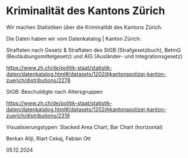 # Kriminalität des Kantons Zürich 


Wir machen Statistiken über die Kriminalität des Kantons Zürich.

Die Daten haben wir vom Datenkatalog | Kanton Zürich:

Straftaten nach Gesetz & Straftaten des StGB (Strafgesetzbuch), BetmG (Beutäubungsmittelgesetz) und AIG (Ausländer- und Integrationsgesetz)

https://www.zh.ch/de/politik-staat/statistik-daten/datenkatalog.html#/datasets/1202@kantonspolizei-kanton-zuerich/distributions/2278


StGB: Beschuldigte nach Altersgruppen

https://www.zh.ch/de/politik-staat/statistik-daten/datenkatalog.html#/datasets/1202@kantonspolizei-kanton-zuerich/distributions/2319



Visualisierungstypen: Stacked Area Chart, Bar Chart (horizontal)


Berkan Aliji, Riart Cekaj, Fabian Ott

05.12.2024
